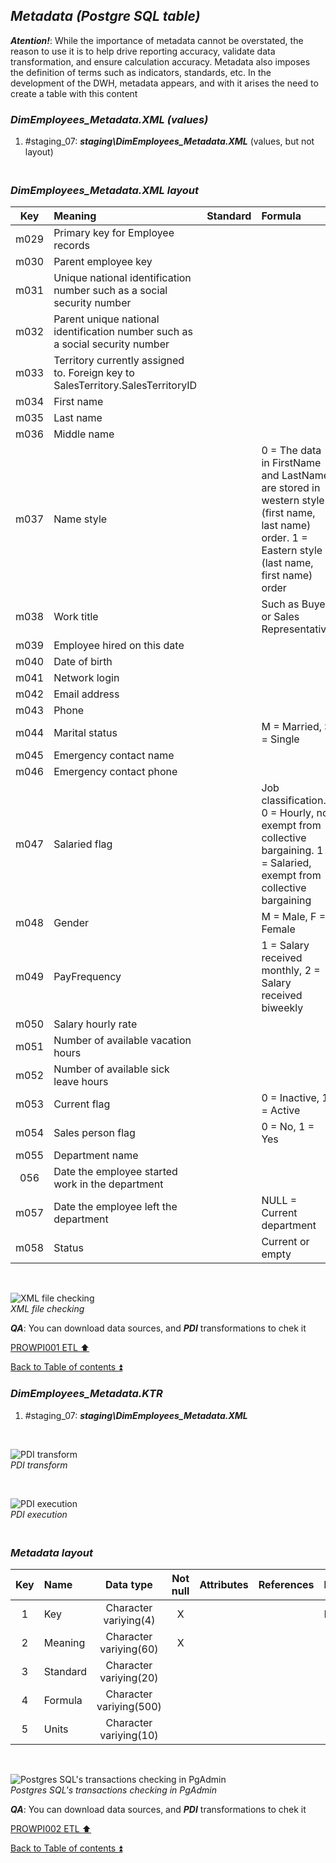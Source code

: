 ## **_Metadata (Postgre SQL table)_**  

**_Atention!_**: While the importance of metadata cannot be overstated, the reason to use it is to help drive reporting accuracy, validate data transformation, and ensure calculation accuracy. Metadata also imposes the definition of terms such as indicators, standards, etc. In the development of the DWH, metadata appears, and with it arises the need to create a table with this content  

### **_DimEmployees\_Metadata.XML (values)_**  
  1. #staging_07: **_staging\DimEmployees\_Metadata.XML_** (values, but not layout)  

### **_<p><br>DimEmployees\_Metadata.XML layout</p>_**  

| Key      	| Meaning                                 | Standard              | Formula                                                                  | Units |
| :-------: | :-------------------------------------- | :-------------------: | :----------------------------------------------------------------------- | :---: |
| m029      | Primary key for Employee records        |                       |                                                                          |       |
| m030      | Parent employee key                     |                       |                                                                          |       |
| m031      | Unique national identification number such as a social security number |                       |                                                                          |       |
| m032      | Parent unique national identification number such as a social security number |                       |                                                                          |       |
| m033      | Territory currently assigned to. Foreign key to SalesTerritory.SalesTerritoryID |                       |                                                                          |       |
| m034      | First name                              |                       |                                                                          |       |
| m035      | Last name                               |                       |                                                                          |       |
| m036      | Middle name                             |                       |                                                                          |       |
| m037      | Name style                              |                       | 0 = The data in FirstName and LastName are stored in western style (first name, last name) order. 1 = Eastern style (last name, first name) order |       |
| m038      | Work title                              |                       | Such as Buyer or Sales Representative                                                    |       |
| m039      | Employee hired on this date             |                       |                                                                          |       |
| m040      | Date of birth                           |                       |                                                                          |       |
| m041      | Network login                           |                       |                                                                          |       |
| m042      | Email address                           |                       |                                                                          |       |
| m043      | Phone                                   |                       |                                                                          |       |
| m044      | Marital status                          |                       | M = Married, S = Single                                                  |       |
| m045      | Emergency contact name                  |                       |                                                                          |       |
| m046      | Emergency contact phone                 |                       |                                                                          |       |
| m047      | Salaried flag                           |                       | Job classification. 0 = Hourly, not exempt from collective bargaining. 1 = Salaried, exempt from collective bargaining |       |
| m048      | Gender                                  |                       | M = Male, F = Female                                                     |       |
| m049      | PayFrequency                            |                       | 1 = Salary received monthly, 2 = Salary received biweekly                |       |
| m050      | Salary hourly rate                      |                       |                                                                          |       |
| m051      | Number of available vacation hours      |                       |                                                                          |       |
| m052      | Number of available sick leave hours    |                       |                                                                          |       |
| m053      | Current flag                            |                       | 0 = Inactive, 1 = Active                                                 |       |
| m054      | Sales person flag                       |                       | 0 = No, 1 = Yes                                                          |       |
| m055      | Department name                         |                       |                                                                          |       |
| 056       | Date the employee started work in the department |                       |                                                                          |       |
| m057      | Date the employee left the department   |                       | NULL = Current department                                                |       |
| m058      | Status                                  |                       | Current or empty                                                         |       |

   <p><br></p>  
 
  ![XML file checking](https://i.imgur.com/p7zDyhq.png)  
  _XML file checking_  

  **_QA_**: You can download data sources, and **_PDI_** transformations to chek it  

[PROWPI001 ETL :arrow_up:](prowpi001_etl.md)  

[Back to Table of contents :arrow_double_up:](../README.md)  


### **_DimEmployees\_Metadata.KTR_**  
  1. #staging_07: **_staging\DimEmployees\_Metadata.XML_**  

   <p><br></p>  

  ![PDI transform](https://i.imgur.com/MGbrGYe.png)  
  _PDI transform_  

  <p><br></p>  

  ![PDI execution](https://i.imgur.com/7djiMsi.png)  
  _PDI execution_ 

### **_<p><br>Metadata layout</p>_**  

| Key	| Name                  | Data type              | Not null | Attributes | References            | Description |
| :-: | :-------------------- | :--------------------: | :------: | :--------- | :-------------------- | :-----------| 
| 1   | Key                   | Character variying(4)  | X        |            |                       | PK,FK       |
| 2   | Meaning               | Character variying(60) | X        |            |                       |             |
| 3   | Standard              | Character variying(20) |          |            |                       |             |
| 4   | Formula               | Character variying(500)|          |            |                       |             |
| 5   | Units                 | Character variying(10) |          |            |                       |             |

   <p><br></p>  
 
  ![Postgres SQL's transactions checking in PgAdmin](https://i.imgur.com/d574Yyf.png)  
  _Postgres SQL's transactions checking in PgAdmin_  

  **_QA_**: You can download data sources, and **_PDI_** transformations to chek it  

[PROWPI002 ETL :arrow_up:](prowpi002_etl_adventureworksdw2022_db.md)  

[Back to Table of contents :arrow_double_up:](../README.md)  